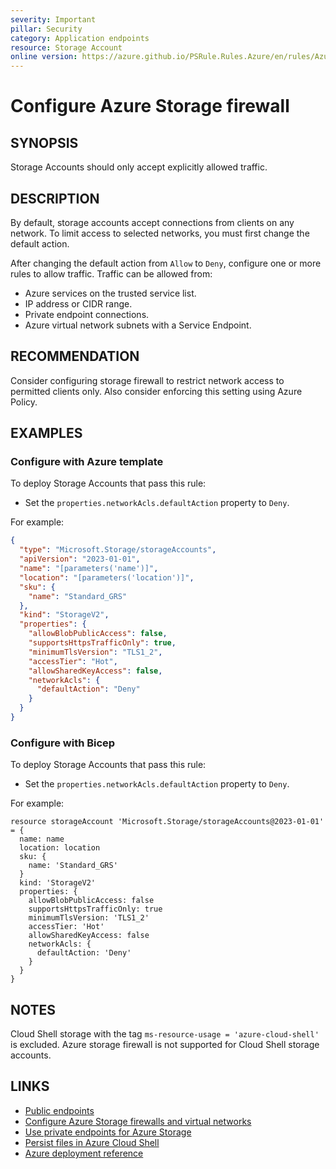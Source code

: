 ```yaml
---
severity: Important
pillar: Security
category: Application endpoints
resource: Storage Account
online version: https://azure.github.io/PSRule.Rules.Azure/en/rules/Azure.Storage.Firewall/
---
```


# Configure Azure Storage firewall

## SYNOPSIS

Storage Accounts should only accept explicitly allowed traffic.

## DESCRIPTION

By default, storage accounts accept connections from clients on any network.
To limit access to selected networks, you must first change the default action.

After changing the default action from `Allow` to `Deny`, configure one or more rules to allow traffic.
Traffic can be allowed from:

- Azure services on the trusted service list.
- IP address or CIDR range.
- Private endpoint connections.
- Azure virtual network subnets with a Service Endpoint.

## RECOMMENDATION

Consider configuring storage firewall to restrict network access to permitted clients only.
Also consider enforcing this setting using Azure Policy.

## EXAMPLES

### Configure with Azure template

To deploy Storage Accounts that pass this rule:

- Set the `properties.networkAcls.defaultAction` property to `Deny`.

For example:

```json
{
  "type": "Microsoft.Storage/storageAccounts",
  "apiVersion": "2023-01-01",
  "name": "[parameters('name')]",
  "location": "[parameters('location')]",
  "sku": {
    "name": "Standard_GRS"
  },
  "kind": "StorageV2",
  "properties": {
    "allowBlobPublicAccess": false,
    "supportsHttpsTrafficOnly": true,
    "minimumTlsVersion": "TLS1_2",
    "accessTier": "Hot",
    "allowSharedKeyAccess": false,
    "networkAcls": {
      "defaultAction": "Deny"
    }
  }
}
```

### Configure with Bicep

To deploy Storage Accounts that pass this rule:

- Set the `properties.networkAcls.defaultAction` property to `Deny`.

For example:

```bicep
resource storageAccount 'Microsoft.Storage/storageAccounts@2023-01-01' = {
  name: name
  location: location
  sku: {
    name: 'Standard_GRS'
  }
  kind: 'StorageV2'
  properties: {
    allowBlobPublicAccess: false
    supportsHttpsTrafficOnly: true
    minimumTlsVersion: 'TLS1_2'
    accessTier: 'Hot'
    allowSharedKeyAccess: false
    networkAcls: {
      defaultAction: 'Deny'
    }
  }
}
```

## NOTES

Cloud Shell storage with the tag `ms-resource-usage = 'azure-cloud-shell'` is excluded.
Azure storage firewall is not supported for Cloud Shell storage accounts.

## LINKS

- [Public endpoints](https://learn.microsoft.com/azure/architecture/framework/security/design-network-endpoints#public-endpoints)
- [Configure Azure Storage firewalls and virtual networks](https://docs.microsoft.com/azure/storage/common/storage-network-security)
- [Use private endpoints for Azure Storage](https://docs.microsoft.com/azure/storage/common/storage-private-endpoints)
- [Persist files in Azure Cloud Shell](https://docs.microsoft.com/azure/cloud-shell/persisting-shell-storage)
- [Azure deployment reference](https://learn.microsoft.com/azure/templates/microsoft.storage/storageaccounts)
